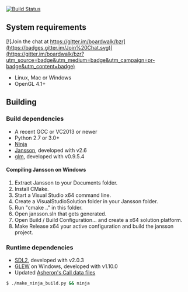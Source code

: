 [![Build Status](https://travis-ci.org/boardwalk/bzr.svg?branch=master)](https://travis-ci.org/boardwalk/bzr)

## System requirements

[![Join the chat at https://gitter.im/boardwalk/bzr](https://badges.gitter.im/Join%20Chat.svg)](https://gitter.im/boardwalk/bzr?utm_source=badge&utm_medium=badge&utm_campaign=pr-badge&utm_content=badge)

*  Linux, Mac or Windows
*  OpenGL 4.1+

## Building

### Build dependencies

* A recent GCC or VC2013 or newer
* Python 2.7 or 3.0+
* [Ninja](http://martine.github.io/ninja/)
* [Jansson](http://www.digip.org/jansson/), developed with v2.6
* [glm](http://glm.g-truc.net/), developed with v0.9.5.4

#### Compiling Jansson on Windows

1. Extract Jansson to your Documents folder.
2. Install CMake.
3. Start a Visual Studio x64 command line.
4. Create a VisualStudioSolution folder in your Jansson folder.
5. Run "cmake .." in this folder.
6. Open jansson.sln that gets generated.
7. Open Build / Build Configuration... and create a x64 solution platform.
8. Make Release x64 your active configuration and build the jansson project.

### Runtime dependencies

* [SDL2](http://libsdl.org/), developed with v2.0.3
* [GLEW](http://glew.sourceforge.net/) on Windows, developed with v1.10.0
* Updated [Asheron's Call data files](http://asheronscall.com/en/content/downloads)

```sh
$ ./make_ninja_build.py && ninja
```
